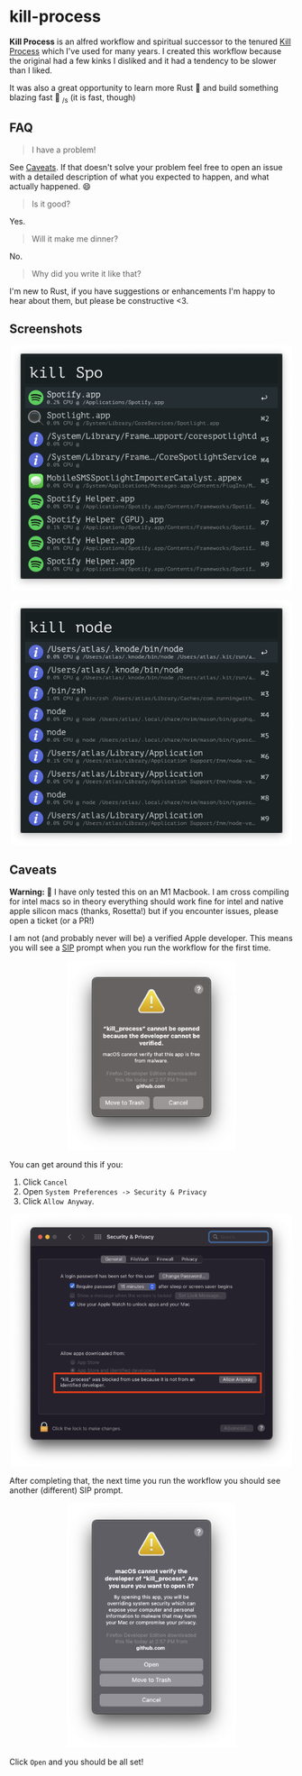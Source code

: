 # kill-process

**Kill Process** is an alfred workflow and spiritual successor to the tenured [Kill Process](https://www.packal.org/workflow/kill-process) which I've used for many years.
I created this workflow because the original had a few kinks I disliked and it had a tendency to be slower than I liked.

It was also a great opportunity to learn more Rust 🦀 and build something blazing fast 🚀 <sub>/s</sub> (it is fast, though)

## FAQ
> I have a problem!

See [Caveats](#caveats). If that doesn't solve your problem feel free to open an issue with a detailed description of what you expected to happen, and what actually happened. :smile:

> Is it good?

Yes.

> Will it make me dinner?

No.

> Why did you write it like that?

I'm new to Rust, if you have suggestions or enhancements I'm happy to hear about them, but please be constructive <3.


## Screenshots

<p align="center">
  <img width="500" src="./screenshots/user-app.png?raw=true">
</p>

<p align="center">
  <img width="500" src="./screenshots/process.png?raw=true">
</p>


## Caveats
**Warning:** 🚨 I have only tested this on an M1 Macbook. I am cross compiling for intel macs so in theory everything should work fine for intel and native apple silicon macs (thanks, Rosetta!)
but if you encounter issues, please open a ticket (or a PR!)


I am not (and probably never will be) a verified Apple developer.
This means you will see a [SIP](https://developer.apple.com/documentation/security/disabling_and_enabling_system_integrity_protection) prompt when you run the workflow for the first time.

<p align="center">
  <img width="300" alt="SIP prompt" src="./screenshots/sip.png?raw=true">
</p>

You can get around this if you:
1. Click `Cancel`
2. Open `System Preferences -> Security & Privacy`
3. Click `Allow Anyway`.

<p align="center">
  <img width="500" alt="where to disable SIP and allow the workflow" src="./screenshots/update-security.png?raw=true">
</p>

After completing that, the next time you run the workflow you should see another (different) SIP prompt.

<p align="center">
  <img width="300" alt="The final SIP" src="./screenshots/final-sip.png?raw=true">
</p>

Click `Open` and you should be all set!


